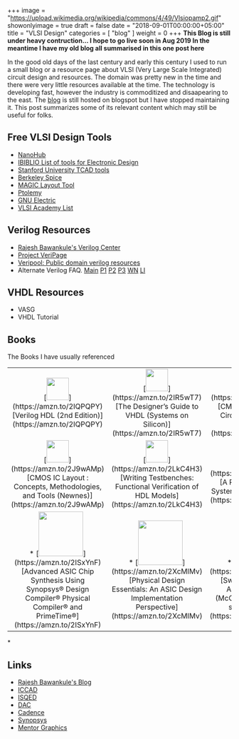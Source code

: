 +++
image = "https://upload.wikimedia.org/wikipedia/commons/4/49/Vlsiopamp2.gif"
showonlyimage = true
draft = false
date = "2018-09-01T00:00:00+05:00"
title = "VLSI Design"
categories = [ "blog" ]
weight = 0
+++
**This Blog is still under heavy contruction...  I hope to go live soon in Aug 2019 In the meantime I have my old blog all  summarised in this one post here**

In the good old days of the last century and early this century I used to run a small blog
or a resource page about VLSI (Very Large Scale Integrated) circuit design and resources.
The domain was pretty new in the time and there were very little resources available at the time.
The technology is developing fast, however the industry is commoditized and disaapearing to the east.
The [blog](http://mayursvlsiinfopage.blogspot.com/)  is still hosted on blogspot but I have stopped maintaining it. This post summarizes some of its relevant content which may still be useful for folks.

<!--more-->


## Free VLSI Design Tools
* [NanoHub](http://nanohub.org/)
* [IBIBLIO List of tools for Electronic Design](http://www.ibiblio.org/pub/linux/apps/circuits/)
* [Stanford University TCAD tools](http://www-tcad.stanford.edu/tcad/programs.html)
* [Berkeley Spice](https://ptolemy.berkeley.edu/projects/embedded/pubs/downloads/spice/index.htm)
* [MAGIC Layout Tool](https://ptolemy.berkeley.edu/projects/embedded/pubs/downloads/magic/index.htm)
* [Ptolemy](https://ptolemy.berkeley.edu/ptolemyII/index.htm)
* [GNU Electric](http://www.gnu.org/software/electric/)
* [VLSI Academy List](http://www.vlsiacademy.org/open-source-cad-tools.html)

## Verilog Resources
* [Rajesh Bawankule's Verilog Center](http://www.angelfire.com/in/rajesh52/verilog.html)
* [Project VeriPage](https://www.project-veripage.com/index.php)
* [Veripool: Public domain verilog resources](https://www.veripool.org/)
* Alternate Verilog FAQ.
[Main](http://vlsicad.eecs.umich.edu/BK/Slots/cache/bawankule.com/verilogfaq/)
[P1](http://vlsicad.eecs.umich.edu/BK/Slots/cache/bawankule.com/verilogfaq/page2.html)
[P2](http://vlsicad.eecs.umich.edu/BK/Slots/cache/bawankule.com/verilogfaq/page3.html)
[P3](http://vlsicad.eecs.umich.edu/BK/Slots/cache/bawankule.com/verilogfaq/page4.html)
[WN](http://vlsicad.eecs.umich.edu/BK/Slots/cache/bawankule.com/verilogfaq/whats_new.html)
[LI](http://vlsicad.eecs.umich.edu/BK/Slots/cache/bawankule.com/verilogfaq/links.html)

## VHDL Resources
* VASG
* VHDL Tutorial


## Books
The Books I have usually referenced

<table border=0>
<tr> <td align=center>
[<img src=https://images-na.ssl-images-amazon.com/images/I/51K40RDDBSL._SX375_BO1,204,203,200_.jpg width=50>](https://amzn.to/2IQPQPY)  
[Verilog HDL (2nd Edition)](https://amzn.to/2IQPQPY)
</td><td align=center>
[<img src=https://images-na.ssl-images-amazon.com/images/I/51PKkicImcL._SX406_BO1,204,203,200_.jpg  width=50>](https://amzn.to/2IR5wT7)  
[The Designer’s Guide to VHDL (Systems on Silicon)](https://amzn.to/2IR5wT7)
</td><td align=center>
[<img src=https://images-na.ssl-images-amazon.com/images/I/614EEBAoSqL._SX398_BO1,204,203,200_.jpg  width=50>](https://amzn.to/2LmXovr)  
[CMOS VLSI Design: A Circuits and Systems Perspective](https://amzn.to/2LmXovr)
</td></tr>

<tr><td align=center>
[<img src=https://images-na.ssl-images-amazon.com/images/I/51QxbYGf2LL._SX348_BO1,204,203,200_.jpg  width=50>](https://amzn.to/2J9wAMp)  
[CMOS IC Layout : Concepts, Methodologies, and Tools (Newnes)](https://amzn.to/2J9wAMp)
</td><td align=center>
[<img src=https://images-na.ssl-images-amazon.com/images/I/51Mp%2B1kRJQL._SX324_BO1,204,203,200_.jpg  width=50>](https://amzn.to/2LkC4H3)  
[Writing Testbenches: Functional Verification of HDL Models](https://amzn.to/2LkC4H3)
</td><td align=center>
[<img src=https://images-na.ssl-images-amazon.com/images/I/41Cxt3sLRNL._SX324_BO1,204,203,200_.jpg  width=50>](https://amzn.to/2IRWR2R)  
[A Practical Guide for SystemVerilog Assertions](https://amzn.to/2IRWR2R)
</td></tr>

<tr><td align=center>
* [<img src=https://images-na.ssl-images-amazon.com/images/I/41glZ6PEawL._SX314_BO1,204,203,200_.jpg  width=100>](https://amzn.to/2ISxYnF)  
[Advanced ASIC Chip Synthesis Using Synopsys® Design Compiler® Physical Compiler® and PrimeTime®](https://amzn.to/2ISxYnF)
</td><td align=center>
* [<img src=https://images-na.ssl-images-amazon.com/images/I/51Xe06K6FbL._SX326_BO1,204,203,200_.jpg  width=100>](https://amzn.to/2XcMlMv)  
[Physical Design Essentials: An ASIC Design Implementation Perspective](https://amzn.to/2XcMlMv)
</td><td align=center>
* [<img src=https://images-na.ssl-images-amazon.com/images/I/31SQMs%2B9OPL._BO1,204,203,200_.jpg width=100>](https://amzn.to/2NrDKRQ)  
[Switching and Finite Automata Theory (McGraw-Hill computer science series)](https://amzn.to/2NrDKRQ)
</td></tr>
</table>
*

## Links
* [Rajesh Bawankule's Blog](http://rajesh52.blogspot.com/)
* [ICCAD](https://iccad.com/)
* [ISQED](https://www.isqed.org/)
* [DAC](https://www.dac.com/)
* [Cadence](https://www.cadence.com/)
* [Synopsys](https://www.synopsys.com/)
* [Mentor Graphics](https://www.mentor.com/)
